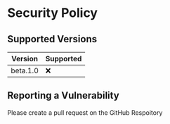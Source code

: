 # Security Policy

## Supported Versions
| Version | Supported          |
| ------- | ------------------ |
| beta.1.0   | :x:             |

## Reporting a Vulnerability

Please create a pull request on the GitHub Respoitory
